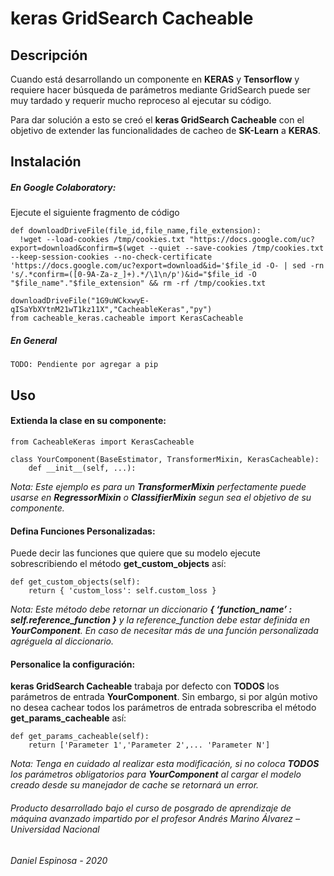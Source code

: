 # keras GridSearch Cacheable

## Descripción
Cuando está desarrollando un componente en **KERAS** y **Tensorflow** y requiere hacer búsqueda de parámetros mediante GridSearch puede ser muy tardado y requerir mucho reproceso al ejecutar su código.

Para dar solución a esto se creó el **keras GridSearch Cacheable** con el objetivo de extender las funcionalidades de cacheo de **SK-Learn** a **KERAS**. 

## Instalación

##### En Google Colaboratory:

Ejecute el siguiente fragmento de código 
```
def downloadDriveFile(file_id,file_name,file_extension):
  !wget --load-cookies /tmp/cookies.txt "https://docs.google.com/uc?export=download&confirm=$(wget --quiet --save-cookies /tmp/cookies.txt --keep-session-cookies --no-check-certificate 'https://docs.google.com/uc?export=download&id='$file_id -O- | sed -rn 's/.*confirm=([0-9A-Za-z_]+).*/\1\n/p')&id="$file_id -O "$file_name"."$file_extension" && rm -rf /tmp/cookies.txt

downloadDriveFile("1G9uWCkxwyE-qISaYbXYtnM21wT1kz11X","CacheableKeras","py")
from cacheable_keras.cacheable import KerasCacheable
```

##### En General
```
TODO: Pendiente por agregar a pip
```

## Uso

#### Extienda la clase en su componente:

```
from CacheableKeras import KerasCacheable

class YourComponent(BaseEstimator, TransformerMixin, KerasCacheable):
    def __init__(self, ...):
```
*Nota: Este ejemplo es para un **TransformerMixin** perfectamente puede usarse en **RegressorMixin** o **ClassifierMixin** segun sea el objetivo de su componente.*

#### Defina Funciones Personalizadas:
Puede decir las funciones que quiere que su modelo ejecute sobrescribiendo el método **get_custom_objects** así:

```
def get_custom_objects(self):
    return { 'custom_loss': self.custom_loss }
```
*Nota: Este método debe retornar un diccionario **{ ‘function_name’ : self.reference_function }** 
y la reference_function debe estar definida en **YourComponent**. 
En caso de necesitar más de una función personalizada agréguela al diccionario.*

#### Personalice la configuración:
**keras GridSearch Cacheable** trabaja por defecto con **TODOS** los parámetros de entrada **YourComponent**. 
Sin embargo, si por algún motivo no desea cachear todos los parámetros de entrada sobrescriba el método **get_params_cacheable** así: 

```
def get_params_cacheable(self):
    return ['Parameter 1','Parameter 2',... 'Parameter N'] 
```
*Nota: Tenga en cuidado al realizar esta modificación, si no coloca **TODOS** los parámetros obligatorios para **YourComponent** al cargar el modelo creado desde su manejador de cache se retornará un error.*


###### Producto desarrollado bajo el curso de posgrado de aprendizaje de máquina avanzado impartido por el profesor Andrés Marino Álvarez – Universidad Nacional  
###### Daniel Espinosa - 2020
